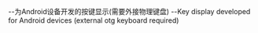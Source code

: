 --为Android设备开发的按键显示(需要外接物理键盘)
--Key display developed for Android devices (external otg keyboard required)
